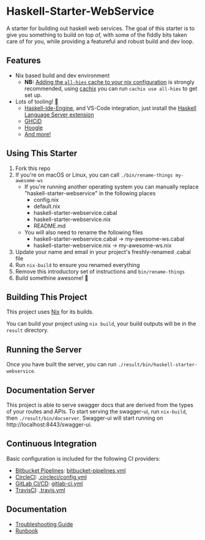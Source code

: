 # Haskell-Starter-WebService

A starter for building out haskell web services. The goal of this starter is to give you something to build on top of,
with some of the fiddly bits taken care of for you, while providing a featureful and robust build and dev loop.

## Features

* Nix based build and dev environment
  * **NB:** [Adding the `all-hies` cache to your nix configuration](https://github.com/Infinisil/all-hies#cached-builds) is strongly recommended, using [cachix](https://github.com/cachix/cachix) you can run `cachix use all-hies` to get set up.
* Lots of tooling! 🔨
  * [Haskell-Ide-Engine](https://github.com/haskell/haskell-ide-engine), and VS-Code integration, just install the [Haskell Language Server extension](https://marketplace.visualstudio.com/items?itemName=alanz.vscode-hie-server)
  * [GHCiD](https://github.com/ndmitchell/ghcid)
  * [Hoogle](https://github.com/ndmitchell/hoogle)
  * [And more!](shell.nix)

## Using This Starter

1. Fork this repo
1. If you're on macOS or Linux, you can call `./bin/rename-things my-awesome-ws`
    * If you're running another operating system you can manually replace "haskell-starter-webservice" in the following places
        * config.nix
        * default.nix
        * haskell-starter-webservice.cabal
        * haskell-starter-webservice.nix
        * README.md
    * You will also need to rename the following files
        * haskell-starter-webservice.cabal -> my-awesome-ws.cabal
        * haskell-starter-webservice.nix -> my-awesome-ws.nix
1. Update your name and email in your project's freshly-renamed .cabal file
1. Run `nix-build` to ensure you renamed everything
1. Remove this introductory set of instructions and `bin/rename-things`
1. Build somethine awesome! 🚀

## Building This Project

This project uses [Nix](https://nixos.org/nix/) for its builds.

You can build your project using `nix build`, your build outputs will be in the `result` directory.

## Running the Server

Once you have built the server, you can run `./result/bin/haskell-starter-webservice`.

## Documentation Server

This project is able to serve swagger docs that are derived from the types of your routes and APIs. To start serving the
swagger-ui, run `nix-build`, then `./result/bin/docserver`. Swagger-ui will start running on
http://localhost:8443/swagger-ui.

## Continuous Integration

Basic configuration is included for the following CI providers:

* [Bitbucket Pipelines](https://bitbucket.org/product/features/pipelines): [bitbucket-pipelines.yml](bitbucket-pipelines.yml)
* [CircleCI](https://circleci.com): [.circleci/config.yml](.circleci/config.yml)
* [GitLab CI/CD](https://about.gitlab.com/product/continuous-integration/): [gitlab-ci.yml](.gitlab-ci.yml)
* [TravisCI](https://travis-ci.org/): [.travis.yml](.travis.yml)


## Documentation

* [Troubleshooting Guide](docs/TROUBLESHOOTING.md)
* [Runbook](docs/RUNBOOK.md)
